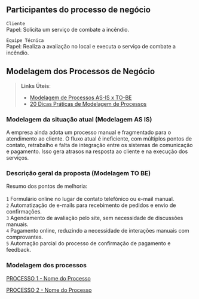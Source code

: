 ## Participantes do processo de negócio

``Cliente``
<br>
Papel: Solicita um serviço de combate a incêndio.

``Equipe Técnica``
<br>
Papel: Realiza a avaliação no local e executa o serviço de combate a incêndio.

## Modelagem dos Processos de Negócio

> **Links Úteis**:
> - [Modelagem de Processos AS-IS x TO-BE](https://dheka.com.br/modelagem-as-is-to-be/)
> - [20 Dicas Práticas de Modelagem de Processos](https://dheka.com.br/20-dicas-praticas-de-modelagem-de-processos/)

### Modelagem da situação atual (Modelagem AS IS)

A empresa ainda adota um processo manual e fragmentado para o atendimento ao cliente. O fluxo atual é ineficiente, com múltiplos pontos de contato, retrabalho e falta de integração entre os sistemas de comunicação e pagamento. Isso gera atrasos na resposta ao cliente e na execução dos serviços.

### Descrição geral da proposta (Modelagem TO BE)

Resumo dos pontos de melhoria:
<br>
<br>
``1`` Formulário online no lugar de contato telefônico ou e-mail manual. <br>
``2`` Automatização de e-mails para recebimento de pedidos e envio de confirmações. <br>
``3`` Agendamento de avaliação pelo site, sem necessidade de discussões manuais. <br>
``4`` Pagamento online, reduzindo a necessidade de interações manuais com comprovantes. <br>
``5`` Automação parcial do processo de confirmação de pagamento e feedback.

### Modelagem dos processos

[PROCESSO 1 - Nome do Processo](./processos/processo-1-nome-do-processo.md "Detalhamento do Processo 1.")

[PROCESSO 2 - Nome do Processo](./processos/processo-2-nome-do-processo.md "Detalhamento do Processo 2.")
